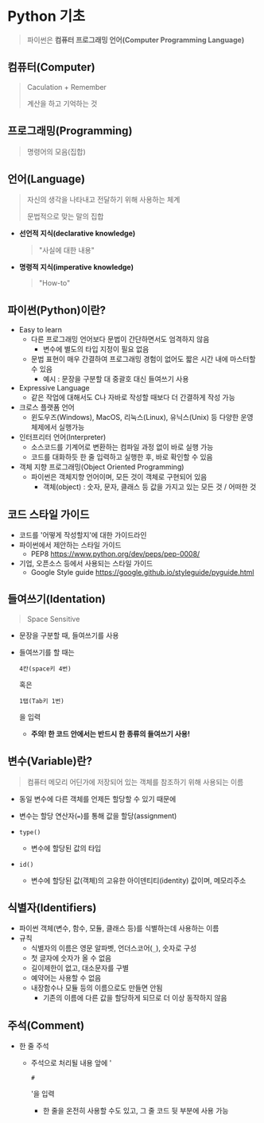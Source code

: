 # Python 기초

> 파이썬은 **컴퓨터 프로그래밍 언어(Computer Programming Language)**

## 컴퓨터(Computer)

> Caculation + Remember
>
> 계산을 하고 기억하는 것

## 프로그래밍(Programming)

> 명령어의 모음(집합)

## 언어(Language)

> 자신의 생각을 나타내고 전달하기 위해 사용하는 체계
>
> 문법적으로 맞는 말의 집합

- **선언적 지식(declarative knowledge)**

  > "사실에 대한 내용"

- **명령적 지식(imperative knowledge)**

  > "How-to"

## 파이썬(Python)이란?

- Easy to learn
  - 다른 프로그래밍 언어보다 문법이 간단하면서도 엄격하지 않음
    - 변수에 별도의 타입 지정이 필요 없음
  - 문법 표현이 매우 간결하여 프로그래밍 경험이 없어도 짧은 시간 내에 마스터할 수 있음
    - 예시 : 문장을 구분할 대 중괄호 대신 들여쓰기 사용
- Expressive Language
  - 같은 작업에 대해서도 C나 자바로 작성할 때보다 더 간결하게 작성 가능
- 크로스 플랫폼 언어
  - 윈도우즈(Windows), MacOS, 리눅스(Linux), 유닉스(Unix) 등 다양한 운영체제에서 실행가능
- 인터프리터 언어(Interpreter)
  - 소스코드를 기계어로 변환하는 컴파일 과정 없이 바로 실행 가능
  - 코드를 대화하듯 한 줄 입력하고 실행한 후, 바로 확인할 수 있음
- 객체 지향 프로그래밍(Object Oriented Programming)
  - 파이썬은 객체지향 언어이며, 모든 것이 객체로 구현되어 있음
    - 객체(object) : 숫자, 문자, 클래스 등 값을 가지고 있는 모든 것 / 어떠한 것

## 코드 스타일 가이드

- 코드를 '어떻게 작성할지'에 대한 가이드라인
- 파이썬에서 제안하는 스타일 가이드
  - PEP8 https://www.python.org/dev/peps/pep-0008/
- 기업, 오픈소스 등에서 사용되는 스타일 가이드
  - Google Style guide https://google.github.io/styleguide/pyguide.html

## 들여쓰기(Identation)

> Space Sensitive

- 문장을 구분할 때, 들여쓰기를 사용

- 들여쓰기를 할 때는

   

  ```
  4칸(space키 4번)
  ```

   

  혹은

   

  ```
  1탭(Tab키 1번)
  ```

  을 입력

  - **주의! 한 코드 안에서는 반드시 한 종류의 들여쓰기 사용!**

## 변수(Variable)란?

> 컴퓨터 메모리 어딘가에 저장되어 있는 객체를 참조하기 위해 사용되는 이름

- 동일 변수에 다른 객체를 언제든 할당할 수 있기 때문에

- 변수는 할당 연산자(`=`)를 통해 값을 할당(assignment)

- ```
  type()
  ```

  - 변수에 할당된 값의 타입

- ```
  id()
  ```

  - 변수에 할당된 값(객체)의 고유한 아이덴티티(identity) 값이며, 메모리주소

## 식별자(Identifiers)

- 파이썬 객체(변수, 함수, 모듈, 클래스 등)를 식별하는데 사용하는 이름
- 규칙
  - 식별자의 이름은 영문 알파벳, 언더스코어(`_`), 숫자로 구성
  - 첫 글자에 숫자가 올 수 없음
  - 길이제한이 없고, 대소문자를 구별
  - 예약어는 사용할 수 없음
  - 내장함수나 모듈 등의 이름으로도 만들면 안됨
    - 기존의 이름에 다른 값을 할당하게 되므로 더 이상 동작하지 않음

## 주석(Comment)

- 한 줄 주석

  - 주석으로 처리될 내용 앞에 '

    ```
    #
    ```

    '을 입력

    - 한 줄을 온전히 사용할 수도 있고, 그 줄 코드 뒷 부분에 사용 가능